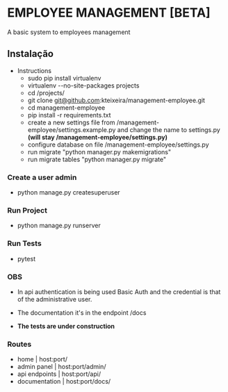 # EMPLOYEE MANAGEMENT [BETA]

A basic system to employees management

## Instalação

* Instructions
   - sudo pip install virtualenv
   - virtualenv --no-site-packages projects
   - cd /projects/
   - git clone git@github.com:kteixeira/management-employee.git
   - cd management-employee
   - pip install -r requirements.txt
   - create a new settings file from 
   /management-employee/settings.example.py 
   and change the name to settings.py **(will stay /management-employee/settings.py)**
   - configure database on file /management-employee/settings.py
   - run migrate "python manager.py makemigrations"
   - run migrate tables "python manager.py migrate"

### Create a user admin
  - python manage.py createsuperuser
  
### Run Project
  - python manage.py runserver

### Run Tests
  - pytest


### OBS
  - In api authentication is being used Basic Auth 
and the credential is that of the administrative user.

  - The documentation it's in the endpoint /docs

  - **The tests are under construction**

### Routes
  - home          | host:port/
  - admin panel   | host:port/admin/
  - api endpoints | host:port/api/
  - documentation | host:port/docs/